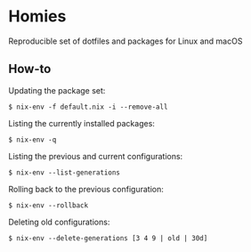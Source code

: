 # Homies

Reproducible set of dotfiles and packages for Linux and macOS

## How-to

Updating the package set:

``` shell
$ nix-env -f default.nix -i --remove-all

```

Listing the currently installed packages:

``` shell
$ nix-env -q

```

Listing the previous and current configurations:

``` shell
$ nix-env --list-generations

```

Rolling back to the previous configuration:

``` shell
$ nix-env --rollback
```

Deleting old configurations:

``` shell
$ nix-env --delete-generations [3 4 9 | old | 30d]
```

